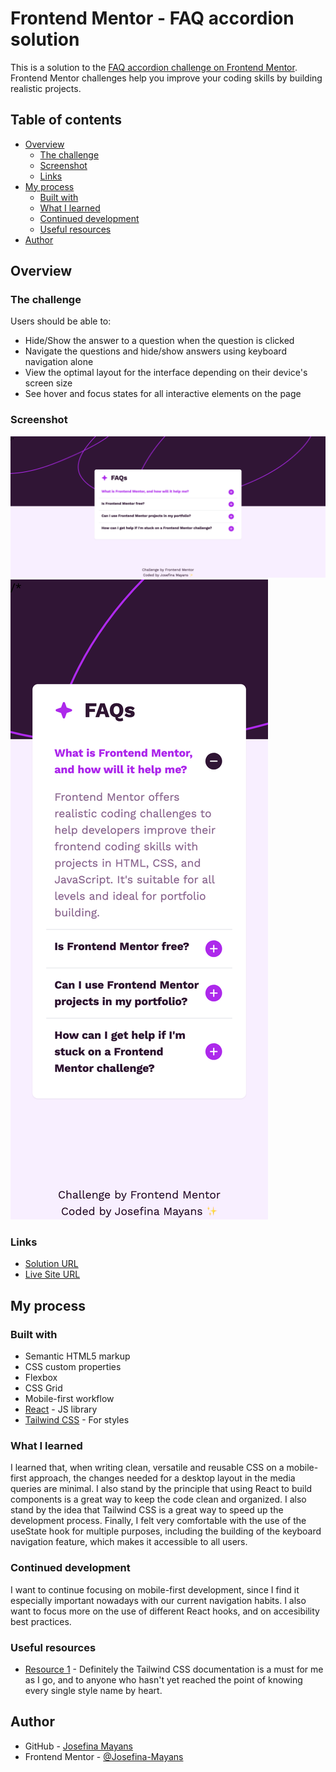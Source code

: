# Frontend Mentor - FAQ accordion solution

This is a solution to the [FAQ accordion challenge on Frontend Mentor](https://www.frontendmentor.io/challenges/faq-accordion-wyfFdeBwBz). Frontend Mentor challenges help you improve your coding skills by building realistic projects. 

## Table of contents

- [Overview](#overview)
  - [The challenge](#the-challenge)
  - [Screenshot](#screenshot)
  - [Links](#links)
- [My process](#my-process)
  - [Built with](#built-with)
  - [What I learned](#what-i-learned)
  - [Continued development](#continued-development)
  - [Useful resources](#useful-resources)
- [Author](#author)


## Overview

### The challenge

Users should be able to:

- Hide/Show the answer to a question when the question is clicked
- Navigate the questions and hide/show answers using keyboard navigation alone
- View the optimal layout for the interface depending on their device's screen size
- See hover and focus states for all interactive elements on the page

### Screenshot

![](./final-screenshots/FAQ%20accordion%20-%20desktop.png)
![](./final-screenshots/FAQ%20accordion%20-%20mobile.png)


### Links

- [Solution URL](https://www.frontendmentor.io/solutions/responsive-faq-accordion-component-using-react-and-tailwind-css-kroMzFIiHv)
- [Live Site URL](https://faq-accordion-zeta-bay.vercel.app/)

## My process

### Built with

- Semantic HTML5 markup
- CSS custom properties
- Flexbox
- CSS Grid
- Mobile-first workflow
- [React](https://reactjs.org/) - JS library
- [Tailwind CSS](https://tailwindcss.com/) - For styles

### What I learned

I learned that, when writing clean, versatile and reusable CSS on a mobile-first approach, the changes needed for a desktop layout in the media queries are minimal. I also stand by the principle that using React to build components is a great way to keep the code clean and organized. I also stand by the idea that Tailwind CSS is a great way to speed up the development process. Finally, I felt very comfortable with the use of the useState hook for multiple purposes, including the building of the keyboard navigation feature, which makes it accessible to all users.

### Continued development

I want to continue focusing on mobile-first development, since I find it especially important nowadays with our current navigation habits. I also want to focus more on the use of different React hooks, and on accesibility best practices.

### Useful resources

- [Resource 1](https://tailwindcss.com/docs/installation) - Definitely the Tailwind CSS documentation is a must for me as I go, and to anyone who hasn't yet reached the point of knowing every single style name by heart.

## Author

- GitHub - [Josefina Mayans](https://github.com/Josefina-Mayans)
- Frontend Mentor - [@Josefina-Mayans](https://www.frontendmentor.io/profile/Josefina-Mayans)

